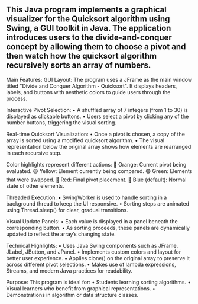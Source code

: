 This Java program implements a graphical visualizer for the Quicksort algorithm using Swing, a GUI toolkit in Java. The application introduces users to the divide-and-conquer concept by allowing them to choose a pivot and then watch how the quicksort algorithm recursively sorts an array of numbers.
-----------------------------------------------------------------------------------------------------
Main Features:
  GUI Layout:
    The program uses a JFrame as the main window titled "Divide and Conquer Algorithm - Quicksort".
    It displays headers, labels, and buttons with aesthetic colors to guide users through the process.

  Interactive Pivot Selection:
    • A shuffled array of 7 integers (from 1 to 30) is displayed as clickable buttons.
    • Users select a pivot by clicking any of the number buttons, triggering the visual sorting.
  
  Real-time Quicksort Visualization:
    • Once a pivot is chosen, a copy of the array is sorted using a modified quicksort algorithm.
    • The visual representation below the original array shows how elements are rearranged in each recursive step.
  
  Color highlights represent different actions:
  🔶 Orange: Current pivot being evaluated.
  🟡 Yellow: Element currently being compared.
  🟢 Green: Elements that were swapped.
  🔴 Red: Final pivot placement.
  🔷 Blue (default): Normal state of other elements.
  
  Threaded Execution:
    • SwingWorker is used to handle sorting in a background thread to keep the UI responsive.
    • Sorting steps are animated using Thread.sleep() for clear, gradual transitions.
  
  Visual Update Panels:
    • Each value is displayed in a panel beneath the corresponding button.
    • As sorting proceeds, these panels are dynamically updated to reflect the array’s changing state.

Technical Highlights:
  • Uses Java Swing components such as JFrame, JLabel, JButton, and JPanel.
  • Implements custom colors and layout for better user experience.
  • Applies clone() on the original array to preserve it across different pivot selections.
  • Makes use of lambda expressions, Streams, and modern Java practices for readability.

Purpose:
  This program is ideal for:
    • Students learning sorting algorithms. 
    • Visual learners who benefit from graphical representations.
    • Demonstrations in algorithm or data structure classes.
